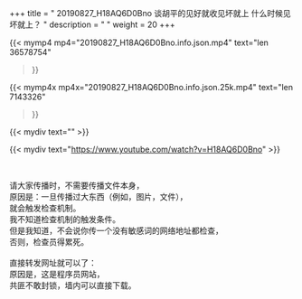 +++
title = " 20190827_H18AQ6D0Bno 谈胡平的见好就收见坏就上 什么时候见坏就上？ "
description = "  "
weight = 20
+++

{{< mymp4 mp4="20190827_H18AQ6D0Bno.info.json.mp4" 
text="len 36578754"
>}}

{{< mymp4x  mp4x="20190827_H18AQ6D0Bno.info.json.25k.mp4"
text="len 7143326"
>}}


{{< mydiv text="" >}}
<br>

{{< mydiv text="https://www.youtube.com/watch?v=H18AQ6D0Bno" >}}


<br>

请大家传播时，不需要传播文件本身，<br>
原因是：一旦传播过大东西（例如，图片，文件），<br>
就会触发检查机制。<br>
我不知道检查机制的触发条件。<br>
但是我知道，不会说你传一个没有敏感词的网络地址都检查，<br>
否则，检查员得累死。<br><br>
直接转发网址就可以了：<br>
原因是，这是程序员网站，<br>
共匪不敢封锁，墙内可以直接下载。


